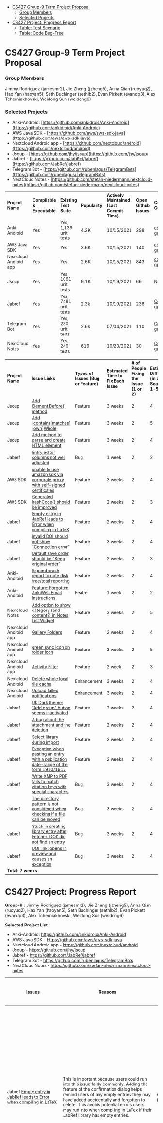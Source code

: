 <!-- TOC -->
- [CS427 Group-9 Term Project Proposal](#cs427-group-9-term-project-proposal)
    - [Group Members](#group-members)
    - [Selected Projects](#selected-projects)
- [CS427 Project: Progress Report](#cs427-project-progress-report)
  - [Table: Test Scenario](#table-test-scenario)
  - [Table: Code Bug-Free](#table-code-bug-free)

<!-- /TOC -->


# CS427 Group-9 Term Project Proposal

### Group Members
Jimmy Rodriguez (jamesmr2), Jie Zheng (jzheng5), Anna Qian (ruoyuq2), Hao Yan (haoyan5), Seth Buchinger (sethlb2), Evan Pickett (evandp3), Alex Tcherniakhovski, Weidong Sun (weidong6)

### Selected Projects
* Anki-Android: [https://github.com/ankidroid/Anki-Android](https://github.com/ankidroid/Anki-Android)
* AWS Java SDK - [https://github.com/aws/aws-sdk-java](https://github.com/aws/aws-sdk-java)
* Nextcloud Android app - [https://github.com/nextcloud/android](https://github.com/nextcloud/android)
* Jsoup - [https://github.com/jhy/jsoup](https://github.com/jhy/jsoup)
* Jabref - [https://github.com/JabRef/jabref](https://github.com/JabRef/jabref)
* Telegram Bot - [https://github.com/rubenlagus/TelegramBots](https://github.com/rubenlagus/TelegramBots)
* NextCloud Notes - [https://github.com/stefan-niedermann/nextcloud-notes](https://github.com/stefan-niedermann/nextcloud-notes)

<table>
  <tr>
   <td>
<strong>Project Name</strong>
   </td>
   <td><strong>Compilable & Executable</strong>
   </td>
   <td><strong>Existing Test Suite</strong>
   </td>
   <td><strong>Popularity</strong>
   </td>
   <td><strong>Actively Maintained (Last Commit Time)</strong>
   </td>
   <td><strong>Open Github Issues</strong>
   </td>
   <td><strong>Contributing Guidelines</strong>
   </td>
  </tr>
  <tr>
   <td>Anki-Android
   </td>
   <td>Yes 
   </td>
   <td>Yes, 1,139 unit tests
   </td>
   <td>4.2K
   </td>
   <td>10/15/2021
   </td>
   <td>298
   </td>
   <td><a href="https://github.com/ankidroid/Anki-Android/blob/0b5a2e8b706db749affc2f6c5783a39c27edc62e/CONTRIBUTING.md">contributing guideline</a>
   </td>
  </tr>
  <tr>
   <td>AWS Java SDK
   </td>
   <td>Yes
   </td>
   <td>Yes
   </td>
   <td>3.6K
   </td>
   <td>10/15/2021
   </td>
   <td>140
   </td>
   <td><a href="https://github.com/aws/aws-sdk-java/blob/2e4467c6e87d6f4d6eecc3d6da51110bd71d1133/CONTRIBUTING.md">contributing guideline</a>
   </td>
  </tr>
  <tr>
   <td>Nextcloud Android app
   </td>
   <td>Yes 
   </td>
   <td>Yes
   </td>
   <td>2.6K
   </td>
   <td>10/15/2021
   </td>
   <td>843
   </td>
   <td><a href="https://github.com/nextcloud/android/blob/db46d46ab70fac14d14a916c21d28f4902d540f2/CONTRIBUTING.md">contributing guideline</a>
   </td>
  </tr>
  <tr>
   <td>Jsoup
   </td>
   <td>Yes
   </td>
   <td>Yes, 1061 unit tests
   </td>
   <td>9.1K
   </td>
   <td>10/19/2021
   </td>
   <td>66
   </td>
   <td>None
   </td>
  </tr>
  <tr>
   <td>Jabref
   </td>
   <td>Yes
   </td>
   <td>Yes, 7481 unit tests
   </td>
   <td>2.3k
   </td>
   <td>10/19/2021
   </td>
   <td>236
   </td>
   <td><a href="https://devdocs.jabref.org/contributing">Contributing guide</a>
   </td>
  </tr>
  <tr>
   <td>Telegram Bot
   </td>
   <td>Yes
   </td>
   <td>Yes, 230 unit tests
   </td>
   <td>2.6k
   </td>
   <td>07/04/2021
   </td>
   <td>110
   </td>
   <td><a href="https://github.com/rubenlagus/TelegramBots#contributions">Contributing guide</a>
   </td>
  </tr>
  <tr>
   <td>NextCloud Notes
   </td>
   <td>Yes
   </td>
   <td>Yes, 240 tests
   </td>
   <td>619
   </td>
   <td>10/23/2021
   </td>
   <td>30
   </td>
   <td><a href="https://github.com/stefan-niedermann/nextcloud-notes/blob/master/CONTRIBUTING.md">Contributing guide</a>
   </td>
  </tr>
</table>



<table>
  <tr>
   <td><strong>Project Name</strong>
   </td>
   <td><strong>Issue Links</strong>
   </td>
   <td><strong>Types of Issues (Bug or Feature)</strong>
   </td>
   <td><strong>Estimated Time to Fix Each Issue </strong>
   </td>
   <td><strong># of People Fixing the Issue (1 or 2)</strong>
   </td>
   <td>
    <strong>Estimated Difficulty (in a Scale of 1-5) </strong>
   </td>
  </tr>
  <tr>
      <td>Jsoup
   </td>
   <td><a href="https://github.com/jhy/jsoup/issues/953">Add Element.Before() method</a>
   </td>
   <td>Feature
   </td>
   <td>3 weeks
   </td>
   <td>2
   </td>
   <td>4
   </td>
  </tr>
  <tr>
   <td>Jsoup
   </td>
   <td><a href="https://github.com/jhy/jsoup/issues/1636">Add [contains|matches][own]Whole</a>
   </td>
   <td>Feature
   </td>
   <td>3 weeks
   </td>
   <td>2
   </td>
   <td>5
   </td>
  </tr>
  <tr>
   <td>Jsoup
   </td>
   <td><a href="https://github.com/jhy/jsoup/issues/1411">Add method to parse and create HTML element</a>
   </td>
   <td>Feature
   </td>
   <td>3 weeks
   </td>
   <td>2
   </td>
   <td>4
   </td>
  </tr>
  <tr>
   <td>Jabref
   </td>
   <td><a href="https://github.com/JabRef/jabref/issues/7986">Entry editor columns not well adjusted </a>
   </td>
   <td>Bug
   </td>
   <td>1 week
   </td>
   <td>2
   </td>
   <td>2
   </td>
  </tr>
  <tr>
   <td>AWS SDK
   </td>
   <td><a href="https://github.com/aws/aws-sdk-java/issues/2603">unable to use amazon sdk via corporate proxy with self-signed certificates</a>
   </td>
   <td>Feature
   </td>
   <td>3 weeks
   </td>
   <td>2
   </td>
   <td>4
   </td>
  </tr>
  <tr>
   <td>AWS SDK
   </td>
   <td><a href="https://github.com/aws/aws-sdk-java/issues/1079">Generated hashCode() should be improved </a>
   </td>
   <td>Feature
   </td>
   <td>2 weeks
   </td>
   <td>2
   </td>
   <td>3
   </td>
  </tr>
  <tr>
   <td>Jabref
   </td>
   <td><a href="https://github.com/JabRef/jabref/issues/8096 ">Empty entry in JabRef leads to Error when compiling in LaTeX</a>
   </td>
   <td>Feature
   </td>
   <td>2 weeks
   </td>
   <td>2
   </td>
   <td>4
   </td>
  </tr>
  <tr>
   <td>Jabref
   </td>
   <td><a href="https://github.com/JabRef/jabref/issues/8127 ">Invalid DOI should not show "Connection error"</a>
   </td>
   <td>Feature
   </td>
   <td>3 weeks
   </td>
   <td>2
   </td>
   <td>4
   </td>
  </tr>
  <tr>
   <td>Jabref
   </td>
   <td><a href="https://github.com/JabRef/jabref/issues/8133 ">Default save order should be "Keep original order"</a>
   </td>
   <td>Feature
   </td>
   <td>2 weeks
   </td>
   <td>2
   </td>
   <td>3
   </td>
  </tr>
  <tr>
   <td>Anki-Android
   </td>
   <td><a href="https://github.com/ankidroid/Anki-Android/issues/9097">Expand crash report to note disk free/total reporting</a>
   </td>
   <td>Feature
   </td>
   <td>2 weeks
   </td>
   <td>2
   </td>
   <td>4
   </td>
  </tr>
  <tr>
   <td>Anki-Android
   </td>
   <td><a href="https://github.com/ankidroid/Anki-Android/issues/5844">Feature: Forgotten AnkiWeb Email Instructions</a>
   </td>
   <td>Featre
   </td>
   <td>1 week
   </td>
   <td>2
   </td>
   <td>2
   </td>
  </tr>
  <tr>
   <td>Nextcloud Notes
   </td>
   <td><a href="https://github.com/stefan-niedermann/nextcloud-notes/issues/1306">Add option to show category (and content?) in Notes List Widget</a>
   </td>
   <td>Feature
   </td>
   <td>3 weeks
   </td>
   <td>2
   </td>
   <td>5
   </td>
  </tr>
  <tr>
   <td>Nextcloud Android app
   </td>
   <td><a href="https://github.com/nextcloud/android/issues/8778">Gallery Folders</a>
   </td>
   <td>Feature
   </td>
   <td>2 weeks
   </td>
   <td>2
   </td>
   <td>4
   </td>
  </tr>
  <tr>
   <td>Nextcloud Android app
   </td>
   <td><a href="https://github.com/nextcloud/android/issues/8000">green sync icon on folder icon</a>
   </td>
   <td>Feature
   </td>
   <td>3 weeks
   </td>
   <td>2
   </td>
   <td>5
   </td>
  </tr>
  <tr>
   <td>Nextcloud Android app
   </td>
   <td><a href="https://github.com/nextcloud/android/issues/8881">Activity Filter</a>
   </td>
   <td>Feature
   </td>
   <td>2 week
   </td>
   <td>2
   </td>
   <td>3
   </td>
  </tr>
  <tr>
   <td>Nextcloud Android
   </td>
   <td><a href="https://github.com/nextcloud/android/issues/9128">Delete whole local file cache</a>
   </td>
   <td>Enhancement
   </td>
   <td>3 weeks
   </td>
   <td>2
   </td>
   <td>4
   </td>
  </tr>
  <tr>
   <td>Nextcloud Android
   </td>
   <td><a href="https://github.com/nextcloud/android/issues/8660">Upload failed notifications</a>
   </td>
   <td>Enhancement
   </td>
   <td>3 weeks
   </td>
   <td>2
   </td>
   <td>4
   </td>
  </tr>
  <tr>
   <td>Jabref
   </td>
   <td><a href="https://github.com/JabRef/jabref/issues/8051">UI: Dark theme: "Add group" button seems inactivated</a>
   </td>
   <td>Feature
   </td>
   <td>2 weeks
   </td>
   <td>2
   </td>
   <td>4
   </td>
  </tr>
  <tr>
   <td>Jabref
   </td>
   <td><a href="https://github.com/JabRef/jabref/issues/7392">A bug about the attachment and the deletion</a>
   </td>
   <td>Feature
   </td>
   <td>2 weeks
   </td>
   <td>2
   </td>
   <td>4
   </td>
  </tr>
  <tr>
   <td>Jabref
   </td>
   <td><a href="https://github.com/JabRef/jabref/issues/6177">Select library during import</a>
   </td>
   <td>Feature
   </td>
   <td>2 weeks
   </td>
   <td>2
   </td>
   <td>4
   </td>
  </tr>
  <tr>
   <td>Jabref
   </td>
   <td><a href="https://github.com/JabRef/jabref/issues/7864">Exception when pasting an entry with a publication date-range of the form 1910/1917</a>
   </td>
   <td>Feature
   </td>
   <td>2 weeks
   </td>
   <td>2
   </td>
   <td>4
   </td>
  </tr>
  <tr>
   <td>Jabref
   </td>
   <td><a href="https://github.com/JabRef/jabref/issues/7925">Write XMP to PDF fails to match citation keys with special characters</a>
   </td>
   <td>Bug
   </td>
   <td>3 weeks
   </td>
   <td>2
   </td>
   <td>4
   </td>
  </tr>
  <tr>
   <td>Jabref
   </td>
   <td><a href="https://github.com/JabRef/jabref/issues/7908">The directory pattern is not considered when checking if a file can be moved</a>
   </td>
   <td>Bug
   </td>
   <td>3 weeks
   </td>
   <td>2
   </td>
   <td>4
   </td>
  </tr>
  <tr>
   <td>Jabref
   </td>
   <td><a href="https://github.com/JabRef/jabref/issues/7870">Stuck in creating library entry after Fetcher 'DOI' did not find an entry</a>
   </td>
   <td>Bug
   </td>
   <td>3 weeks
   </td>
   <td>2
   </td>
   <td>4
   </td>
  </tr>
  <tr>
   <td>Jabref
   </td>
   <td><a href="https://github.com/JabRef/jabref/issues/7706">DOI link: opens in preview and causes an exception</a>
   </td>
   <td>Bug
   </td>
   <td>3 weeks
   </td>
   <td>2
   </td>
   <td>4
   </td>
  </tr>
  <tr>
   <td colspan="6" ><strong>Total: 7 weeks</strong>
   </td>
  </tr>
</table>

# CS427 Project: Progress Report

**Group-9** : Jimmy Rodriguez (jamesmr2), Jie Zheng (jzheng5), Anna Qian (ruoyuq2), Hao Yan (haoyan5), Seth Buchinger (sethlb2), Evan Pickett (evandp3), Alex Tcherniakhovski, Weidong Sun (weidong6)

**Selected Project List** :

- Anki-Android: https://github.com/ankidroid/Anki-Android
- AWS Java SDK - https://github.com/aws/aws-sdk-java
- Nextcloud Android app - https://github.com/nextcloud/android
- Jsoup - https://github.com/jhy/jsoup
- Jabref - https://github.com/JabRef/jabref
- Telegram Bot - https://github.com/rubenlagus/TelegramBots
- NextCloud Notes - https://github.com/stefan-niedermann/nextcloud-notes

| Issues | Reasons | Person working on the issue | JUnit Test Scenario (See Test Scenario table for details) |Code Bug-Free (See Code Bug Free Table for details) | Meaningful Javadoc comments for each public method | Junit Test for Each Public Method | Schedule |
| --- | --- | --- | --- | --- | --- | --- | --- |
| Jabref [Empty entry in JabRef leads to Error when compiling in LaTeX](https://github.com/JabRef/jabref/issues/8096) | This is important because users could run into this issue fairly commonly. Adding the feature of the confirmation dialog helps remind users of any empty entries they may have added accidentally and forgotten to delete. This avoids potential errors users may run into when compiling in LaTex if their JabRef library has empty entries. | Anna Qian (ruoyuq2) | Wrote test scenario (Test ID: confirmEmptyEntries) <p>Please see the first entry in Table Test Scenario  for details.</p> | Yes, I used both Spotbugs and PMD to check my code. <p>Please see the first entry in Table Code Bug-Free for details.</p> | Yes, added Javadoc comment for the added public method: hasEmptyEntries() in BibDatabaseContext.java | Yes, created [unit tests](https://github.com/ruoyu-qian/jabref/blob/6e19d11001b4eb106db18d992a9a9dd61a5aa782/src/test/java/org/jabref/model/database/BibDatabaseTest.java) for the added public method: hasEmptyEntries(). <p>Since this is a GUI feature, I did use case tests as well. Please see the column ‘Results After Fixing the Issue’ of the first entry in Table Test Scenario for details. | [PR](https://github.com/JabRef/jabref/pull/8218) **merged**<p></p><p>**Week 10/25- 10/31:**</p><p>Comfiled Jabref using IntelliJ internal build. Reproduced the error and wrote a test scenario for the error.</p><p></p><p>**Week 11/1- 11/7:**</p><p>Understood the code structure of Jabref and implemented my solution.</p><p></p><p>**Week 11/8- 11/14:**</p><p>Submitted PR and worked with the developers to improve my solution. Eventually, my PR was merged.</p> |
|Jabref <p>[The directory pattern is not considered when checking if a file can be moved](https://github.com/JabRef/jabref/issues/7908) </p>|Fixing this bug is important to enhance good user experience. Right now, if users have set the default directory pattern for linked files, they cannot move linked files in the way it is supposed to work. |Anna Qian <p>(ruoyuq2) </p>|Wrote test scenario (Test ID: considerDirectoryPatternWhenMovingFiles) <p>Please see the second entry in **Table Test Scenario**  for details. </p>|Yes, I used both Spotbugs and PMD to check my code.  <p>Please see the second entry in **Table Code Bug-Free** for details. </p>|Yes, <p>added Javadoc comment for the added public method: </p><p>equals() in FileHelper.java </p>|Not yet, but will work on this next week. <p>But I have done use case tests since this is a GUI feature. Please see the column ‘Results <u>After Fixing</u> the Issue’ of the second entry in **Table Test Scenario** for details. </p>|[PR](https://github.com/JabRef/jabref/pull/8244) **drafted**<p></p><p>**Week 11/8-11/14:** </p><p>Reproduced the issue and wrote a test scenario. </p><p>**Week 11/15-11/21:** </p><p>Implemented my solution to solve the issue and drafted PR. </p><p><u>Next steps:</u> </p><p>**Week 11/22- 11/28:** Write Junit test for newly added public method, modify existing unit tests that would be impacted by my implementation. Submit PR for review. </p><p>**Week 11/29-12/5:** Work with the engineers to improve my solution and hopefully merge the PR. </p>|
|Jabref <p>[Invalid DOI should not show "Connection error"](https://github.com/JabRef/jabref/issues/8127) </p>|The user might encounter this issue frequently since that the issue is related to the basic feature of Jabref.  <p>Many other issues all depend on/related to this issue.  </p><p>E.g., issue https://github.com/koppor/jabref/issues/526 is related to this issue. </p>|Jie (jzheng5) |Wrote the test scenario (Test ID: removeInvalidDOICharacter) <p>See the **Table Test Scenario**  for details. </p>|Yes <p>Please see [Invalid DOI should not show "Connection error"](https://github.com/JabRef/jabref/issues/8127) entry in **Table Code Bug-Free** for details. </p>|Yes  <p>added Javadoc comment for the added public method: </p><p>removeScharDOI(String doiStr) </p>|Yes. <p>Created junit tests for the added public method: </p><p>removeScharDOI(String doiStr) </p><p>I also did the user test and please find details in the **removeInvalidDOICharacter** entry of **Table Test Scenario**. </p>|**[PR](https://github.com/JabRef/jabref/pull/8215): submitted** but got **closed** because another pull request submitted got selected. <p>**[Issue](https://github.com/JabRef/jabref/issues/8127): closed.** ![](MDAttachments/Picture1.png) </p>|
|Jabref <p>[Exception when pasting an entry with a publication date-range of the form 1910/1917](https://github.com/JabRef/jabref/issues/7864) </p>|This issue is important because that 1910/1917 is a valid biblatex format and commonly used in a lot of books, proceedings, collections, ...  |Jie (jzheng5) |Wrote the test scenario (Test ID: parseDateRange) <p>See the **Table Test Scenario**  for details. </p>|Yes <p>Please see [Exception when pasting an entry with a publication date-range of the form 1910/1917](https://github.com/JabRef/jabref/issues/7864) entry in **Table Code Bug-Free** for details. </p>|Yes  <p>added Javadoc comment for all modifications. </p>|N/A, because this is a GUI enhancement to support date range and I only made modifications to existing methods. <p>I also did the user test and please find details in the **parseDateRange** entry of **Table Test Scenario**. </p>|**[PR](https://github.com/JabRef/jabref/pull/8247): submitted**, waiting for reviewer’s feedback. <p>11/20 - 12/10 modify the code based on reviewers’ feedback. </p>|
|Jabref <p>[DOI link: opens in preview and causes an exception](https://github.com/JabRef/jabref/issues/7706) </p>|This is an issue that is important to users using the preview pane as they would expect: seeing a hyperlink should allow you to open a link without error.  |Evan Pickett <p>(evandp3) </p>|See the Test Scenario table below for details |Yes |N/A (no new public method) |N/A (no new public method) |**[PR](https://github.com/JabRef/jabref/pull/8255) merged** <p>11/01-11/05 </p><p>Took some time to figure out project setup and codebase </p><p>11/08-11/12 </p><p>Researched and wrote up solution </p><p>11/20 </p><p>Code merged </p>|
|Jabref <p>[Stuck in creating library entry after Fetcher 'DOI' did not find an entry](https://github.com/JabRef/jabref/issues/7870) </p>|This is an issue that can lead to hanging in the program, which is an important problem to fix.  |Evan Pickett (evandp3) |In Progress |In Progress |In Progress |In Progress |Schedule: <p>11/22-11/26 </p><p>Identify issues and write solution in code </p><p>11/29-12/3 submit PR </p>|
|Jabref <p>[Entry editor columns not well adjusted](https://github.com/JabRef/jabref/issues/7986) </p>|This is an UI issue that one column fields are not showing well |Weidong <p>(weidong6) </p>|Scenario <p>(Test ID: OptionalField component left column visibility) </p><p>See the **Table Test Scenario**  for details. </p>|Yes |N/A <p>(no new public method) </p>|N/A <p>(no new public method) </p>|([PR](https://github.com/JabRef/jabref/pull/8232) merged) <p>11/01 - 11/05 </p><p>Get familiar with the project and javaFX library. </p><p>11/08 - 11/12 </p><p>Implement the issue </p>|
|Anki-Android <p>[Forgotten AnkiWeb Email Instructions](https://github.com/ankidroid/Anki-Android/issues/5844) </p>|This feature is important to ensure the user of the app can easily find their information to access the Android app and is critical to the onboarding experience |Seth Buchinger (sethlb2) |Investigating writing test scenario using Espresso Intents, but per TA, not required for GUI elements |Yes, no issues in code that was written by me |N/A (no new public method) |N/A No new public method |**[PR](https://github.com/ankidroid/Anki-Android/pull/9909/files): Merged** <p>**Week 11/1 -11/7:** </p><p>Familiarize myself with Anki-Android app and Android Studio </p><p>**Week 11/8 - 11/14:** Communicate with the developers, develop a solution, write unit test </p><p>**Week 11/15-11/21** - submit pull request and work with developer if improvements are needed </p><p>**11/18 Update:** Suggested changes implemented and PR merged </p>|
|Anki-Android <p>[Expand crash report to note disk free/total reporting](https://github.com/ankidroid/Anki-Android/issues/9097) </p>|This feature is important to make the crash report most useful to the technical support team and provides them with valuable information to diagnose issues |Seth Buchinger (sethlb2) |In progress |In progress |In progress |In progress |**Week 11/15-11/21** - research current crash reporting strategy and work on a solution to modernize code with React-Native <p>**11/18 Update:** Spoke with the developer and they provided more information on the ACRA system used for automated crash reporting.  Developers asked if I could take a look at two other closely related issues ( [#7805](https://github.com/ankidroid/Anki-Android/issues/7805) / [#9779](https://github.com/ankidroid/Anki-Android/pull/9779) ) </p><p>**Week 11/22-11/28** </p><p>Use debug feature to automatically create crash report and view it on the server.  Look at ACRA reporting fields available to see if disk space already resides in the library.  If not, will need to write a new method to obtain the disk information from the Android OS. </p><p>Look at additional issues requested by maintainers. </p>|
|Jsoup <p>[Add method to parse and create HTML element](https://github.com/jhy/jsoup/issues/1411) </p>|This feature is for a more concise way of creating Elements objects directly from an HTML String |Weidong <p>(weidong6) </p>|1.Create one element success <p>2.Create multiple elements failed </p><p>3.Create no element failed </p>|Yes |Yes <p>Javadoc is added along with new public method </p>|Yes |([PR](https://github.com/jhy/jsoup/pull/1665) review) <p>11/01 - 11/05 </p><p>Get familiar with the project and read through API doc. </p><p>11/08 - 11/12 </p><p>Implement the issue and add unit tests </p>|
|NextCloud <p>[Upload failed notifications](https://github.com/nextcloud/android/issues/8660) </p>|This is important because several users have reported receiving frequent upload failed notifications when their network connection is briefly weak. |Jimmy Rodriguez (jamesmr2) |No public methods created |Yes |Yes, javadoc is added for the new private method hasMultiple |No public methods created |11/8-12 Familiarized myself with Nextcloud project and documentation <p>11/15-19 </p><p>Researched how to delay notification and implemented solution </p>|
|Jsoup <p>[Add Elements.before(Node), Elements.after(Node), Elements.prepend(Node), Elements.append(Node)](https://github.com/jhy/jsoup/issues/953) </p>|This is important because various users have been requesting this feature. This feature allows users to efficiently do operations to a group of selected HTML elements. |Hao Yan (haoyan5) |1.Successful append to selected elements <p>2. Successfully prepend to selected elements </p><p>3. Successfully added children before selected elements </p><p>4. Successfully added children after selected elements </p>|Yes |Yes |Yes |[PR](https://github.com/jhy/jsoup/pull/1674) Created <p>11/01 ~ 11/05 </p><p>Got familiar with the repo </p><p>11/08 ~ 11/12 Developed the requested public methods  </p><p>11/15 ~ 11/19 </p><p>Completed Java doc and unit tests </p>|

## Table: Test Scenario

| Issue | Person Working on the Issue | Test ID | Description | Results <u>After Fixing</u> the Issue | Original |
| --- | --- | --- | --- | --- | --- |
|Jabref <p>[Empty entry in JabRef leads to Error when compiling in LaTeX](https://github.com/JabRef/jabref/issues/8096)  </p>|Anna Qian <p>(ruoyuq2) </p>|confirmEmptyEntries |**Precondition:**  <p>1. Open JabRef </p><p>2. Open an existing JabRef library or create a new JabRef library </p><p>**Steps to Reproduce:** </p><p>1. Click the ‘New entry’ icon and select ‘Article’ </p><p>2. Save and close the library in JabRef. </p><p>3. Open the saved library (.bib file) - an empty entry has been generated as below: </p><p>@Article{, </p><p>} </p><p>**Isolation:** </p><p>1. This happens to both mac and linux OS (Ubuntu 20.04) </p><p>2. This also happens with all other 18 types of entries. </p>|After my implementation, if users want to close a JabRef library with empty entries in it, a confirmation window will pop up: <p>![](MDAttachments/Picture2.png) </p><p>If the user chooses ‘Delete empty entries’, any empty entries will be removed before closing. If the user chooses ‘Keep empty entries’, empty entries will be kept. If the user chooses ‘’Return to JabRef’, then it will go back to the editing window. </p>|Empty entries were saved without asking. <p>  </p>|
|Jabref <p>[The directory pattern is not considered when checking if a file can be moved](https://github.com/JabRef/jabref/issues/7908)  </p>|Anna Qian <p>(ruoyuq2) </p>|considerDirectoryPatternWhenMovingFiles |**Precondition:** <p>1. Open JabRef. </p><p>2. Open an existing JabRef library or create a new JabRef library. </p><p>**Steps to Reproduce:** </p><p>1. Go to Options -> Preferences -> Linked files: </p><p>a. In ‘File directory’, select ‘Main file directory’ and choose one local directory. </p><p>b. In ‘Linked file’ name conventions, enter a pattern in ‘File directory pattern’ (e.g., file) </p><p>2. Click the ‘New entry’ icon and select ‘Article’. </p><p>3. Go to ‘General’, link a file in the ‘File’ section.  </p><p>**Isolation:** If ‘File directory pattern’ is empty, everything performs correctly. </p>|In preference settings, both ‘Filed directory’ and ‘File directory pattern’ have been set up as follows: <p>![](MDAttachments/Picture3.png) </p><p>With this setup, if the linked file is in the main file directory (/Users/ruoyu/UIUC/Course Materials/CS 427 Software Engineering/project/jabref), the option “move file to file directory” and “move file to file directory and rename file” are now enabled if users right click on the linked file: </p><p>![](MDAttachments/Picture5.png) </p><p>If the linked file is already in the correct file directory pattern (/Users/ruoyu/UIUC/Course Materials/CS 427 Software Engineering/project/jabref/file), then both options are disabled:  </p><p>![](MDAttachments/Picture8.png) </p><p>This is how the file structure on my local machine: </p><p>![](MDAttachments/Picture10.png) </p>|The opposite was observed. <p>Preference setting was the same. Both ‘Filed directory’ and ‘File directory pattern’ were set up the same: </p><p>![](MDAttachments/Picture4.png) </p><p>The file structure was also the same: </p><p>![](MDAttachments/Picture6.png) </p><p>However, when the file was in the main file directory, the option “move file to file directory” was disabled: </p><p>![](MDAttachments/Picture7.png) </p><p>When the file was already in the correct file directory pattern, the option was enabled: </p><p>![](MDAttachments/Picture9.png) </p>|
|Jabref <p>[Invalid DOI should not show "Connection error"](https://github.com/JabRef/jabref/issues/8127) </p>|Jie (jzheng5) |removeInvalidDOICharacter |**Precondition:**  <p>1. Open Jabref  </p><p>2. Open https://link.springer.com/book/10.1007/978-3-319-47590-5, and download PDF; go to page 207, select and copy the DOI in the footnote </p><p>**Steps to Reproduce:** </p><p>1. Open ‘New entry dialog’,  </p><p>2. paste DOI which will be shown with an extra question mark, then click ‘Generate’. </p><p>**Isolation:** </p><p>1. We tried this in Windows 10, Linux OS (Ubuntu 20.04), and MacBook. The extra question mark only showed up in Windows 10 after paste DOI. However, if we add an extra question mark at the end of DOI in Linux and MacBook, we still get the connection error. </p><p>2. We also tried add other invalid character at the end of DOI, such as #, $, %, …, and we all observed connection errors in all 3 OS. </p>|The invalid character that appeared at the end of the DOI was removed automatically and the DOI data was fetched. <p>![](MDAttachments/Picture11.png) | </p><p>DOI was not fetched and connection error was returned. </p><p>![](MDAttachments/Picture12.png) </p>|
|Jabref <p>[Exception when pasting an entry with a publication date-range of the form 1910/1917](https://github.com/JabRef/jabref/issues/7864) </p>|Jie (jzheng5) |parseDateRange |**Precondition:**  <p>1. Open Jabref  </p><p>**Steps to Reproduce:** </p><p>1. Create the following entry in one library: </p><p>‘’’ </p><p>@Book{bhat-1917, </p><p>  date      = {1910/1917}, </p><p>  editor    = {Candrakānta Bhaṭṭācārya}, </p><p>  location  = {Kalikātā}, </p><p>  publisher = {Satya Press}, </p><p>  title     = {\dev{suśrutasaṃhitā prathamakhaṇḍam sūtrasthānātmakam\ldots hārāṇacandracakravartikavirāja-viracita-suśrutārthasandīpanabhāṣya-sametam\ldots candrakānta bhaṭṭācāryya-pramukhaiḥ saṃśodhitam} = [The Suśrutasaṃhitā with the Commentary Suśrutārthasandīpanabhāṣya by Hārāṇacandra Cakravarti]}, </p><p>  note      = {Edition "t" in \cite[IB, 312]{meul-hist}}, </p><p>  volumes   = {3}, </p><p>} </p><p>‘’’ </p><p>2. Right click on this entry and select ‘copy’ </p><p>3. Move to another library, right click and select ‘paste’   </p><p>**Isolation:** </p><p>1. We tried this in Windows 10, Linux and OS (Ubuntu 20.04), and MacBook. We observed the same exception after click ‘paste’ </p>|The entry with date range 1910/1917 was pasted successfully without any exception. <p>![](MDAttachments/Picture13.png) </p>|The following exception happened after right click and select ‘paste’: <p>![](MDAttachments/Picture14.png) </p>|
|Anki-Android <p>[Forgotten AnkiWeb Email Instructions](https://github.com/ankidroid/Anki-Android/issues/5844) </p>|Seth Buchinger (sethlb2) |No test class written as this is a GUI element |**Precondition:**  <p>1. Open AnkiDroid </p><p>2. User not logged in </p><p>3. Login screen intiatited </p><p>**Steps to Reproduce** </p><p>1. User clicks on “Forgot Email?” button </p>|The browser should open to the link referencing directions on how to find their AnkiWeb email account <p>![](MDAttachments/Picture15.png) </p>|The browser opened to the link as expected <p>![](MDAttachments/Picture16.png) </p>|
|Jabref <p>[Entry editor columns not well adjusted](https://github.com/JabRef/jabref/issues/7986) </p>|Weidong (weidong6) |OptionalField component left column visibility |**Steps to Reproduce** <p>1. Open JabRef app </p><p>2. Click on “Optional Fields” tab </p>|The left column fields should be visible properly in a shrinked view. <p>![](MDAttachments/Picture17.png) </p>|Shows the three “columns” view of the entry editor with two left hand columns of fields. This has been a visibility bug that left hand fields are invisible when in a shrinked view. <p>![](MDAttachments/Picture18.png) </p>|
|Jsoup <p>[Add Elements.before(Node), Elements.after(Node), Elements.prepend(Node), Elements.append(Node)](https://github.com/jhy/jsoup/issues/953) </p>|Hao (haoyan5) |before, after, prepend, append |This is an issue that requests a new feature. <p>One unit test is added for each of the four public methods I wrote. </p>|The below requested methods are added and work correctly: <p>**- Elements.before(Node)** </p><p>**- Elements.after(Node)** </p><p>**- Elements.append(Node)** </p><p>**- Elements.prepend(Node)** </p>|The original Elements class don’t have those methods and thus it’s inconvenient for a user who wants to add a HTML node to a group of selected elements. |
|Jabref <p>[DOI link: opens in preview and causes an exception](https://github.com/JabRef/jabref/issues/7706) </p>|Evan Pickett (evandp3) |No test class written as this is a GUI element |**Precondition:** <p>1. Open Jabref </p><p>2. Set a customized preview style according to [this comment](https://github.com/JabRef/jabref/issues/7706#issuecomment-834195639) </p><p>Steps to reproduce: </p><p>1. Open the file jabref-authors.bib (https://github.com/JabRef/jabref/blob/main/src/test/resources/testbib/jabref-authors.bib)  </p><p>2. Double-click on the entry Afzal et al. (for example). The entry editor opens. </p><p>3. In the preview panel, click on the DOI. An uncaught exception error will occur. </p>|When clicking on a DOI link, the default web browser opens up the correct page, and the preview pane doesn’t change (and no errors) <p>![](MDAttachments/Picture19.png) </p>|When clicking a DOI link in the preview window, an exception is shown and the website is loaded into the preview panel <p>![](MDAttachments/Picture20.png) </p>|

## Table: Code Bug-Free

| Issue | Person Working on the Issue | Software | Outputs |
| --- | --- | --- | --- |
|Jabref <p>[Empty entry in JabRef leads to Error when compiling in LaTeX](https://github.com/JabRef/jabref/issues/8096) </p>|Anna Qian <p>(ruoyuq2) </p>|Spotbugs  |Since my PR has been merged. I don’t have results before my changes, but I have the results from both Spotbugs and PMD after my changes. <p>The following screenshots show the result from Spotbugs. The scope was limited to the two Java classes that I modified. None of the bugs were introduced by my changes.  </p><p>[JabRefFrame.java](https://github.com/JabRef/jabref/pull/8218/files#diff-dbb79db5bf2b89596d2033377d8faa488451cf2a40e4b7a6496cd4dc89b917d8):  </p><p>![](MDAttachments/Picture21.png) </p><p>[BibDatabaseContext.java](https://github.com/JabRef/jabref/pull/8218/files#diff-f1612eac0db5ac8d10d58b1d05e51b8ab0ae771627760a12810a1038232bbbdc): </p><p>![](MDAttachments/Picture22.png) </p>|
|Jabref <p>[Empty entry in JabRef leads to Error when compiling in LaTeX](https://github.com/JabRef/jabref/issues/8096) </p>|Anna Qian <p>(ruoyuq2) </p>|PMD |I also ran PMD on the two Java classes that I modified. All the warnings here are referring to the original code, except the one for line 1206: AvoidCatchingThrowable. I used that because I tried to follow the practice of the developers for similar implementations. You may refer to line 1164 for the similar usage. <p>![](MDAttachments/Picture23.png) </p>|
|Jabref <p>[The directory pattern is not considered when checking if a file can be moved](https://github.com/JabRef/jabref/issues/7908) </p>|Anna Qian <p>(ruoyuq2) </p>|Spotbugs |I ran Spotbugs on the three Java classes that I modified, namely, [LinkedFileViewModel.java](https://github.com/JabRef/jabref/pull/8244/files#diff-673442e1eaa440da5e0d678d677c9c9822e7415a2724bb1222832aae2aeef891), [LinkedFilesEditor.java](https://github.com/JabRef/jabref/pull/8244/files#diff-6e8e15b9a4058fcb05aeac02ed4241e84be2ed78e9df16f0cd9f76a52900023c), and [FileHelper.java](https://github.com/JabRef/jabref/pull/8244/files#diff-95076a2b92881a021f7705c9b8508687cacfa454b672d4d9caaf7516a8b640a3). The report I got was the same before and after my changes. None of the bugs shown here was introduced by my changes. <p>**Before the change:** </p><p>[LinkedFileViewModel.java](https://github.com/JabRef/jabref/pull/8244/files#diff-673442e1eaa440da5e0d678d677c9c9822e7415a2724bb1222832aae2aeef891): </p><p>![](MDAttachments/Picture24.png) </p><p>[LinkedFilesEditor.java](https://github.com/JabRef/jabref/pull/8244/files#diff-6e8e15b9a4058fcb05aeac02ed4241e84be2ed78e9df16f0cd9f76a52900023c): </p><p>![](MDAttachments/Picture25.png) </p><p>[FileHelper.java](https://github.com/JabRef/jabref/pull/8244/files#diff-95076a2b92881a021f7705c9b8508687cacfa454b672d4d9caaf7516a8b640a3): </p><p>![](MDAttachments/Picture26.png) </p><p>**After the change:** </p><p>[LinkedFileViewModel.java](https://github.com/JabRef/jabref/pull/8244/files#diff-673442e1eaa440da5e0d678d677c9c9822e7415a2724bb1222832aae2aeef891): </p><p>![](MDAttachments/Picture27.png) </p><p>[LinkedFilesEditor.java](https://github.com/JabRef/jabref/pull/8244/files#diff-6e8e15b9a4058fcb05aeac02ed4241e84be2ed78e9df16f0cd9f76a52900023c): </p><p>![](MDAttachments/Picture28.png) </p><p>[FileHelper.java](https://github.com/JabRef/jabref/pull/8244/files#diff-95076a2b92881a021f7705c9b8508687cacfa454b672d4d9caaf7516a8b640a3): </p><p>![](MDAttachments/Picture29.png) </p>|
|Jabref <p>[The directory pattern is not considered when checking if a file can be moved](https://github.com/JabRef/jabref/issues/7908) </p>|Anna Qian <p>(ruoyuq2) </p>|PMD |I also ran PMD on the three Java classes. The report I got was also the same before and after my changes (line numbers might be different because of my edits). None of the warnings shown here was introduced by my changes. <p>**Before the change:** </p><p>![](MDAttachments/Picture30.png) </p><p>**After the change:** </p><p>![](MDAttachments/Picture31.png) </p>|
|Anki-Android <p>[Forgotten AnkiWeb Email Instructions](https://github.com/ankidroid/Anki-Android/issues/5844) </p>|Seth Buchinger (sethlb2) |FindBugs <p>PMD </p>|Scope limited to class that I modified: **MyAcccount.java (no bugs before or after)** <p>![](MDAttachments/Picture32.png) </p>|
|Jabref <p>[Invalid DOI should not show "Connection error"]() </p>|Jie (jzheng5) |Spotbugs |<u>**Summary:**</u> I run Spotbugs on the Java classes that I modified, namely, [DOI.java](https://github.com/JabRef/jabref/pull/8215/commits/98887a9a48711a4fe50d9c16535b9bd9a24dd25b). The report I got is <u>**the same**</u> before and after my changes. None of the bugs shown here were introduced by my changes. <p>![](MDAttachments/Picture33.png) </p>|
|Jabref <p>[Invalid DOI should not show "Connection error"]() </p>|Jie (jzheng5) |PMD |<u>**Summary:**</u> I got **exactly the same** PMD output for Original vs. After Fixing. All the listed errors point to the **lines that I never changed**. <p>![](MDAttachments/Picture34.png) </p>|
|Jabref <p>[Exception when pasting an entry with a publication date-range of the form 1910/1917](https://github.com/JabRef/jabref/issues/7864) </p>|Jie (jzheng5) |Spotbugs |<u>**Summary:**</u> I run Spotbugs on the Java classes that I modified, namely, [Date.java](https://github.com/JabRef/jabref/pull/8247/commits/054f358a7700aab088ff748080173f325b918577). The report I got is <u>**the same**</u> before and after my changes. None of the bugs shown here were introduced by my changes. <p>![](MDAttachments/Picture35.png) </p>|
|Jabref <p>[Exception when pasting an entry with a publication date-range of the form 1910/1917](https://github.com/JabRef/jabref/issues/7864) </p>|Jie (jzheng5) |PMD |<u>**Summary:**</u> 1 PMD error in the Original. **0 PMD error** After Fixing.  <p>![](MDAttachments/Picture36.png) </p>|
|Jsoup <p>[Add method to parse and create HTML element](https://github.com/jhy/jsoup/issues/1411) </p>|Weidong(weidong6) |FindBugs |Run FindBugs on my changed file. No errors on my changed codes. <p>![](MDAttachments/Picture37.png) </p>|
|Jabref <p>[Entry editor columns not well adjusted](https://github.com/JabRef/jabref/issues/7986) </p>|Weidong (weidong6) |PMD |Run FindBugs on my changed files. No errors found. <p>![](MDAttachments/Picture38.png) </p>|
|Jsoup <p>[Add Elements.before(Node), Elements.after(Node), Elements.prepend(Node), Elements.append(Node)](https://github.com/jhy/jsoup/issues/953) </p>|Hao (haoyan5) |SpotBugs |I run SpotBugs before and after I wrote the code to address the issue and found that no new bugs were introduced. Below are the screenshot of the result of running SpotBugs before and after I wrote my code. <p>Before: </p><p>![](MDAttachments/Picture39.png) </p><p>After: </p><p>![](MDAttachments/Picture40.png) </p>|
|Nextcloud [Upload failed notifications](https://github.com/nextcloud/android/issues/8660) |Jimmy Rodriguez (jamesmr2) |PMD <p>(unable to get FindBugs to work on Gradle project--will continue trying) </p>|**Before:** <p>![](MDAttachments/Picture41.jpg) </p><p>**After:** </p><p>![](MDAttachments/Picture42.jpg) </p><p>Notes (for 3 added violations): </p><p>Codestyle: Added 1 codestyle violation for a final local variable. PMD gave a new violation when it wasn’t final, saying it could be final. Basically, it would be a violation whether final or not. </p><p>Documentation: Request field comment for new private variable, but I don’t know what that is, and no other private variables included field comments either. </p><p>Design: PMD thought there was a violation of the law of Demeter where there wasn’t. Specifically the line:  </p><p>*final long failTimeout = TimeUnit.SECONDS.toMillis(30);* </p><p>PMD thought invoked a method of a method a.b().c(), but .SECONDS isn’t a method </p>|
|Jabref <p>[DOI link: opens in preview and causes an exception](https://github.com/JabRef/jabref/issues/7706) </p>|Evan Pickett (evandp3) |Spotbugs |Unfortunately the PR was merged before the original output could be recorded, but there was only one bug found in the file I modified (PreviewViewer.java), as seen in the screenshot below. This bug was not related to the code I modified and so no new bugs or issues were introduced. <p>![](MDAttachments/Picture43.png) </p>|
|Jabref <p>[DOI link: opens in preview and causes an exception](https://github.com/JabRef/jabref/issues/7706) </p>|Evan Pickett (evandp3) |PMD |As with spotbugs, the original output for PMD isn’t available. Even so, there was only one issue from the PMD command and it is unrelated to the code I modified as well, existing in a separate method entirely. In other words, no new issues were introduced. <p>![](MDAttachments/Picture44.png) </p>|
